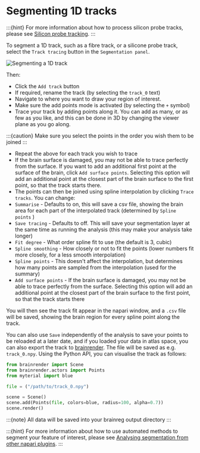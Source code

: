# Segmenting 1D tracks

:::{hint}
For more information about how to process silicon probe tracks, please see [Silicon probe tracking](/tutorials/silicon-probe-tracking).
:::

To segment a 1D track, such as a fibre track, or a silicone probe track, select the `Track tracing` button in the `Segmentation panel`.

![Segmenting a 1D track](../images/segment_1d.webp)

Then:

* Click the `Add track` button
* If required, rename the track (by selecting the `track_0` text)
* Navigate to where you want to draw your region of interest.
* Make sure the add points mode is activated (by selecting the `+` symbol)
* Trace your track by adding points along it. You can add as many, or as few as you like, and this can be done in 3D by changing the viewer plane as you go along.

:::{caution}
Make sure you select the points in the order you wish them to be joined
:::

* Repeat the above for each track you wish to trace
* If the brain surface is damaged, you may not be able to trace perfectly from the surface. If you want to add an 
additional first point at the surface of the brain, click `Add surface points`. Selecting this option will add an 
additional point at the closest part of the brain surface to the first point, so that the track starts there. &#x20;
* The points can then be joined using spline interpolation by clicking `Trace tracks`. You can change:
* `Summarise` - Defaults to on, this will save a csv file, showing the brain area for each part of the interpolated 
track (determined by `Spline points` )
* `Save tracing` - Defaults to off. This will save your segmentation layer at the same time as running the analysis
  (this may make your analysis take longer)
* `Fit degree` - What order spline fit to use (the default is 3, cubic)
* `Spline smoothing` - How closely or not to fit the points (lower numbers fit more closely, for a less smooth interpolation)
* `Spline points` - This doesn't affect the interpolation, but determines how many points are sampled from the interpolation (used for the summary)
* `Add surface points` - If the brain surface is damaged, you may not be able to trace perfectly from the surface. 
Selecting this option will add an additional point at the closest part of the brain surface to the first point, so that the track starts there

You will then see the track fit appear in the napari window, and a `.csv` file will be saved, showing the brain region 
for every spline point along the track.

You can also use `Save` independently of the analysis to save your points to be reloaded at a later date, and if you 
loaded your data in atlas space, 
you can also export the track to [brainrender](/documentation/brainrender/index). The file will be 
saved as e.g. `track_0.npy`. Using the Python API, you can visualise the track as follows:


```python
from brainrender import Scene
from brainrender.actors import Points
from myterial import blue

file = ("/path/to/track_0.npy")

scene = Scene()
scene.add(Points(file, colors=blue, radius=100, alpha=0.7))
scene.render()
```

:::{note}
All data will be saved into your brainreg output directory
:::

:::{hint}
For more information about how to use automated methods to segment your feature of interest, please see
[Analysing segmentation from other napari plugins](./analysing-external-segmentation).
:::